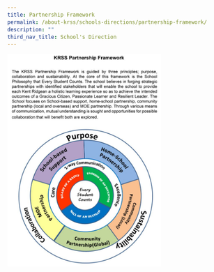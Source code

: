 ```yaml
---
title: Partnership Framework
permalink: /about-krss/schools-directions/partnership-framework/
description: ""
third_nav_title: School's Direction
---
```


<img src="/images/partnership_framework_1500-741x1024.jpg"  
style="width:70%">